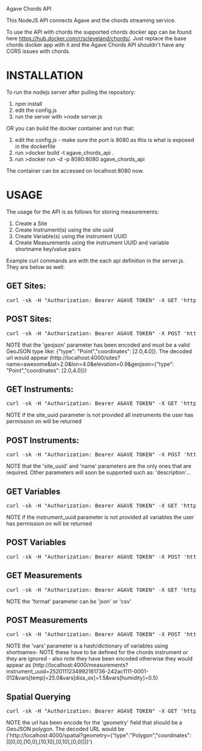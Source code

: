 Agave Chords API

This NodeJS API connects Agave and the chords streaming service.

To use the API with chords the supported chords docker app can be found here https://hub.docker.com/r/scleveland/chords/.  Just replace the base chords docker app with it and the Agave Chords API shouldn't have any CORS issues with chords.

# INSTALLATION
To run the nodejs server after pulling the repository:

1. npm install
2. edit the config.js
3. run the server with >node server.js

OR you can build the docker container and run that:

1. edit the config.js - make sure the port is 8080 as this is what is exposed in the dockerfile
2. run >docker build -t agave_chords_api .
3. run >docker run -d -p 8080:8080 agave_chords_api

The container can be accessed on localhost:8080 now.


# USAGE

The usage for the API is as follows for storing measurements:

1. Create a Site
2. Create Instrument(s) using the site uuid
3. Create Variable(s) using the instrument UUID
4. Create Measurements using the instrument UUID and variable shortname key/value pairs

Example curl commands are with the each api definition in the server.js. They are below as well:

## GET Sites:

<pre>curl -sk -H "Authorization: Bearer AGAVE_TOKEN" -X GET 'http://localhost:4000/sites'</pre>


## POST Sites:

<pre>curl -sk -H "Authorization: Bearer AGAVE_TOKEN" -X POST 'http://localhost:4000/sites?name=awesome&lat=2.0&lon=4.0&elevation=0.9&geojson=%7B%22type%22%3A%20%22Point%22%2C%22coordinates%22%3A%20%5B2.0%2C4.0%5D%7D'</pre>

NOTE that the 'geojson' parameter has been encoded and must be a valid GeoJSON type like: {"type": "Point","coordinates": [2.0,4.0]}.  The decoded url would appear (http://localhost:4000/sites?name=awesome&lat=2.0&lon=4.0&elevation=0.9&geojson={"type": "Point","coordinates": [2.0,4.0]})

## GET Instruments:

<pre>curl -sk -H "Authorization: Bearer AGAVE_TOKEN" -X GET 'http://localhost:4000/instruments?site_uuid=6162433366031330840-242ac1111-0001-012'</pre>

NOTE if the site_uuid parameter is not provided all instruments the user has permission on will be returned

## POST Instruments:

<pre>curl -sk -H "Authorization: Bearer AGAVE_TOKEN" -X POST 'http://localhost:4000/instruments?site_uuid=569912752204485096-242ac1112-0001-012&name=Excellent'</pre>

NOTE that the 'site_uuid' and 'name' parameters are the only ones that are required.  Other parameters will soon be supported such as: 'description'...

## GET Variables

<pre>curl -sk -H "Authorization: Bearer AGAVE_TOKEN" -X GET 'http://localhost:4000/variables?instrument_uuid=7363236815187734040-242ac1111-0001-012'</pre>

NOTE if the instrument_uuid parameter is not provided all variables the user has permission on will be returned

## POST Variables

<pre>curl -sk -H "Authorization: Bearer AGAVE_TOKEN" -X POST 'http://localhost:4000/variables?instrument_uuid=7363236815187734040-242ac1111-0001-012&name=Awesome&shortname=aw&units=blargs&units_abbrv=blgs'</pre>

## GET Measurements

<pre>curl -sk -H "Authorization: Bearer AGAVE_TOKEN" -X GET 'http://localhost:4000/measurements?instrument_uuid=2520111234992181736-242ac1111-0001-012&format=csv'</pre>

NOTE the 'format' parameter can be 'json' or 'csv'

## POST Measurements

<pre>curl -sk -H "Authorization: Bearer AGAVE_TOKEN" -X POST 'http://localhost:4000/measurements?instrument_uuid=2520111234992181736-242ac1111-0001-012&vars%5Btemp%5D=25.0&vars%5Bdiss_ox%5D=1.5&vars%5Bhumidity%5D=0.5'</pre>

NOTE the 'vars' parameter is a hash/dictionary of variables using shortnames- NOTE these have to be defined for the chords instrument or they are ignored - also note they have been encoded otherwise they would appear as (http://localhost:4000/measurements?instrument_uuid=2520111234992181736-242ac1111-0001-012&vars[temp]=25.0&vars[diss_ox]=1.5&vars[humidity]=0.5)

## Spatial Querying

<pre>curl -sk -H "Authorization: Bearer AGAVE_TOKEN" -X GET 'http://localhost:4000/spatial?geometry=%7B%22type%22%3A%22Polygon%22%2C%22coordinates%22%3A%5B%5B%5B0%2C0%5D%2C%5B10%2C0%5D%2C%5B10%2C10%5D%2C%5B0%2C10%5D%2C%5B0%2C0%5D%5D%5D%7D'</pre>

NOTE the url has been encode for the 'geometry' field that should be a GeoJSON polygon. The decoded URL would be ('http://localhost:4000/spatial?geometry={"type":"Polygon","coordinates":[[[0,0],[10,0],[10,10],[0,10],[0,0]]]}')
